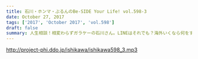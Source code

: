 ```yaml
---
title: 石川・ホンマ・ぶるんのBe-SIDE Your Life! vol.598-3
date: October 27, 2017
tags: ['2017', 'October 2017', 'vol.598']
draft: false
summary: 人生相談！相変わらずガラケーの石川さん。LINEはそれでも？海外いくなら何をする？？MIURA
---
```


http://project-phi.ddo.jp/ishikawa/ishikawa598_3.mp3